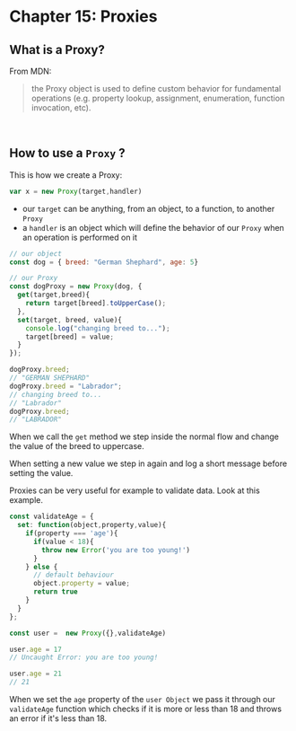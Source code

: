 # Chapter 15: Proxies

## What is a Proxy?

From MDN:

> the Proxy object is used to define custom behavior for fundamental operations (e.g. property lookup, assignment, enumeration, function invocation, etc).

&nbsp;

## How to use a `Proxy` ?

This is how we create a Proxy:

``` js
var x = new Proxy(target,handler)
```

- our `target` can be anything, from an object, to a function, to another `Proxy`
- a `handler` is an object which will define the behavior of our `Proxy` when an operation is performed on it

``` js
// our object
const dog = { breed: "German Shephard", age: 5}

// our Proxy
const dogProxy = new Proxy(dog, {
  get(target,breed){
    return target[breed].toUpperCase();
  },
  set(target, breed, value){
    console.log("changing breed to...");
    target[breed] = value;
  }
});

dogProxy.breed;
// "GERMAN SHEPHARD"
dogProxy.breed = "Labrador";
// changing breed to...
// "Labrador"
dogProxy.breed;
// "LABRADOR"
```

When we call the `get` method we step inside the normal flow and change the value of the breed to uppercase.

When setting a new value we step in again and log a short message before setting the value.

Proxies can be very useful for example to validate data. Look at this example.

```js
const validateAge = {
  set: function(object,property,value){
    if(property === 'age'){
      if(value < 18){
        throw new Error('you are too young!')
      }
    } else {
      // default behaviour
      object.property = value;
      return true
    }
  }
};

const user =  new Proxy({},validateAge)

user.age = 17
// Uncaught Error: you are too young!

user.age = 21
// 21
```

When we set the `age` property of the `user Object` we pass it through our `validateAge` function which checks if it is more or less than 18 and throws an error if it's less than 18.
